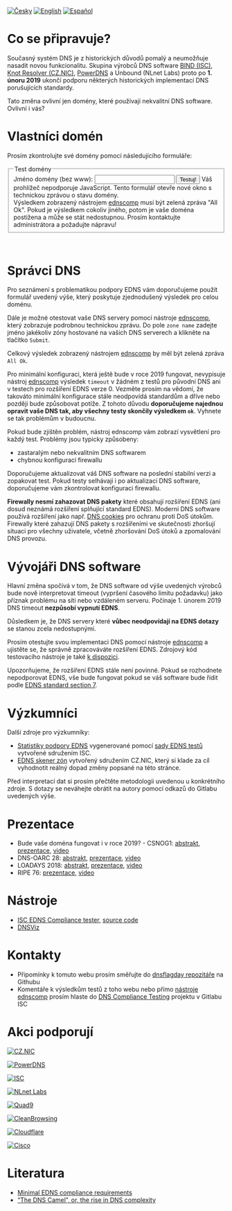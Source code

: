 <div class="translations">
<nav>
	<a href="/cs"><img alt="Česky" src="/flags/cs.svg"/></a>
	<a href="/"><img alt="English" src="/flags/en.svg"/></a>
	<a href="/es"><img alt="Español" src="/flags/es.svg"/></a>
</nav>
</div>

Co se připravuje?
=================
Současný systém DNS je z historických důvodů pomalý a neumožňuje nasadit novou funkcionalitu. Skupina výrobců DNS software [BIND (ISC)](https://www.isc.org/blogs/end-to-bandaids/), 
[Knot Resolver (CZ.NIC)](https://en.blog.nic.cz/2018/03/14/together-for-better-stability-speed-and-further-extensibility-of-the-dns-ecosystem/), [PowerDNS](https://blog.powerdns.com/2018/03/22/removing-edns-workarounds/) a Unbound (NLnet Labs) proto po **1. únoru 2019** ukončí podporu některých historických implementací DNS porušujících standardy.

Tato změna ovlivní jen domény, které používají nekvalitní DNS software. Ovlivní i vás?

Vlastníci domén
===============
Prosím zkontrolujte své domény pomocí následujícího formuláře:
<div id="domain-checker">
	<form action="https://ednscomp.isc.org/ednscomp" method="GET" target="_blank">
		<fieldset>
			<legend>Test domény</legend>
			<label for="zone">Jméno domény (bez www):
				<input type="text" name="zone" id="zone" required>
			</label>
			<input type="submit" value="Testuj!">
			<noscript>Váš prohlížeč nepodporuje JavaScript. Tento formulář otevře nové okno s technickou zprávou o stavu domény.<br>
Výsledkem zobrazený nástrojem <a href="https://ednscomp.isc.org/ednscomp">ednscomp</a> musí být zelená zpráva "All Ok". Pokud je výsledkem cokoliv jiného, potom je vaše doména postižena a může se stát nedostupnou. Prosím kontaktujte administrátora a požadujte nápravu!
			</noscript>
		</fieldset>
	</form>
</div>
<script><!-- translate the form above and these constants, please keep the whitespaces! -->
const domainCheckerInit = {
	placeIntoElement: document.getElementById( "domain-checker" ),
	texts: {
		formTitle: 'Test domény',
		labelText: 'Jméno domény (bez www): ',
		submitText: 'Testuj!',
		reportOkHtml: ': <span style="color: green;">V pořádku.</span></div>' +
		'<div><img style="height: 5em;" src="/signs/ok.svg"/></div>' +
		'<div>Tato doména je perfektně připravena, gratulujeme!',

		reportCompatibleHtml: ': <span style="color: orange;">Menší nedostatky!</span></div>' +
		'<div><img style="height: 5em;" src="/signs/compatible.svg"/></div>' +
		'<div>Tato doména bude fungovat i po změnách v roce 2019, nicméně chybí u ní podpora nejnovějších DNS standardů. To znamená, že tato doména nemůže použít nejnovější metody zabezpečení a je zranitelnější vůči útokům. Nalezené nedostatky také mohou způsobit potíže v budoucnosti. Doporučujeme požádat vašeho správce domény o opravu zjištěných problémů. Můžete ho odkázat na web dnsflagday.net/cs a ',

		reportHighLatencyHtml: ': <span style="color: red;">Vážné problémy!</span></div>' +
		'<div><img style="height: 5em;" src="/signs/high_latency.svg"/></div>' +
		'<div>Tato doména bude po změnách v roce 2019 vážně postižena. Přestože doména nepřestane fungovat, uživatelé mohou čelit náhodným výpadkům a přístup na doménu bude zpomalený. Důrazně doporučujeme požádat vašeho správce domény o opravu zjištěných problémů. Můžete ho odkázat na web dnsflagday.net/cs a ',

		reportFailHtml: ': <span style="font-weight: bold; color: red;">Fatální chyba!</span></div>' +
		'<div><img style="height: 5em;" src="/signs/dead.svg"/></div>' +
		'<div>Tato doména bude po změnách v roce 2019 ZCELA NEFUNKČNÍ! Pro vyloučení nahodilých chyb v síti prosím zopakujte test. Pokud problém přetrvává, je nezbytné požadovat nápravu od vašeho správce domény. Můžete ho odkázat na web dnsflagday.net/cs a ',

		reportTestErrorHtml: ': Omlouváme se, výsledek testu v tomto okamžiku nelze vyhodnotit. Zájem o testování předčil naše očekávání a již pracujeme na posílení testovací infrastruktury. Zkuste prosím test zopakovat později. Pokud problém přetrvává, ujistěte se, že zadané jméno odpovídá <strong>DNS zóně</strong>, tj. zadejte "example.cz" na místo "www.example.cz".',

		reportLinkText: ' technickou zprávu ',  // text before URL to report
	},
	status: {
		loading: 'Probíhá test, prosím čekejte… Test může zabrat několik desítek sekund.',
		done: 'Testování dokončeno:',
		errorApi: 'Omlouváme se, výsledek testu v tomto okamžiku nelze vyhodnotit. Zájem o testování předčil naše očekávání a již pracujeme na posílení testovací infrastruktury.',
		errorInput: 'Neplatné jméno nebo jiná neočekávaná chyba!',
	},
};
</script>
<script src="/domain-checker.js"></script>
<br>

Správci DNS
===========
Pro seznámení s problematikou podpory EDNS vám doporučujeme použít formulář uvedený výše, který poskytuje zjednodušený výsledek pro celou doménu.

Dále je možné otestovat vaše DNS servery pomocí nástroje [ednscomp](https://ednscomp.isc.org/ednscomp), který zobrazuje podrobnou technickou zprávu. Do pole `zone name` zadejte jméno jakékoliv zóny hostované na vašich DNS serverech a klikněte na tlačítko `Submit`.

Celkový výsledek zobrazený nástrojem [ednscomp](https://ednscomp.isc.org/ednscomp) by měl být zelená zpráva `All Ok`.

Pro minimální konfiguraci, která ještě bude v roce 2019 fungovat, nevypisuje nástroj [ednscomp](https://ednscomp.isc.org/ednscomp) výsledek `timeout` v žádném z testů pro původní DNS ani v testech pro rozšíření EDNS verze 0. Vezměte prosím na vědomí, že takováto minimální konfigurace stále neodpovídá standardům a dříve nebo později bude způsobovat potíže. Z tohoto důvodu **doporučujeme najednou opravit vaše DNS tak, aby všechny testy skončily výsledkem `ok`**. Vyhnete se tak problémům v budoucnu.

Pokud bude zjištěn problém, nástroj ednscomp vám zobrazí vysvětlení pro každý test. Problémy jsou typicky způsobeny:
* zastaralým nebo nekvalitním DNS softwarem
* chybnou konfigurací firewallu

Doporučujeme aktualizovat váš DNS software na poslední stabilní verzi a zopakovat test. Pokud testy selhávají i po aktualizaci DNS software, doporučujeme vám zkontrolovat konfiguraci firewallu.

**Firewally nesmí zahazovat DNS pakety** které obsahují rozšíření EDNS (ani dosud neznámá rozšíření splňující standard EDNS). Moderní DNS software používá rozšíření jako např. [DNS cookies](https://tools.ietf.org/html/rfc7873) pro ochranu proti DoS útokům. Firewally které zahazují DNS pakety s rozšířeními ve skutečnosti zhoršují situaci pro všechny uživatele, včetně zhoršování DoS útoků a zpomalování DNS provozu.

Vývojáři DNS software
=====================
Hlavní změna spočívá v tom, že DNS software od výše uvedených výrobců bude nově interpretovat timeout (vypršení časového limitu požadavku) jako příznak problému na síti nebo vzdáleném serveru. Počínaje 1. únorem 2019 DNS timeout **nezpůsobí vypnutí EDNS**.

Důsledkem je, že DNS servery které **vůbec neodpovídají na EDNS dotazy** se stanou zcela nedostupnými.

Prosím otestujte svou implementaci DNS pomocí nástroje [ednscomp](https://ednscomp.isc.org/ednscomp) a ujistěte se, že správně zpracováváte rozšíření EDNS. Zdrojový kód testovacího nástroje je také [k dispozici](https://gitlab.isc.org/isc-projects/DNS-Compliance-Testing).

Upozorňujeme, že rozšíření EDNS stále není povinné. Pokud se rozhodnete nepodporovat EDNS, vše bude fungovat pokud se váš software bude řídit podle [EDNS standard section 7](https://tools.ietf.org/html/rfc6891#section-7).

Výzkumníci
==========
Další zdroje pro výzkumníky:
 * [Statistiky podpory EDNS](https://ednscomp.isc.org/) vygenerované pomocí [sady EDNS testů](https://gitlab.isc.org/isc-projects/DNS-Compliance-Testing) vytvořené sdružením ISC.
 * [EDNS skener zón](https://gitlab.labs.nic.cz/knot/edns-zone-scanner/) vytvořený sdružením CZ.NIC, který si klade za cíl vyhodnotit reálný dopad změny popsané na této stránce.

Před interpretací dat si prosím přečtěte metodologii uvedenou u konkrétního zdroje. S dotazy se neváhejte obrátit na autory pomocí odkazů do Gitlabu uvedených výše.

Prezentace
==========

 * Bude vaše doména fungovat i v roce 2019? - CSNOG1: [abstrakt](https://csnog.eu/event/1/contributions/33/), [prezentace](https://csnog.eu/event/1/contributions/33/attachments/9/31/Petr_Spacek_01.pdf), [video](https://youtu.be/KQO48HbY6o0)
 * DNS-OARC 28: [abstrakt](https://indico.dns-oarc.net/event/28/contributions/515/), [prezentace](https://indico.dns-oarc.net/event/28/contributions/515/attachments/490/799/Removing_EDNS_Workarounds.pdf), [video](https://www.youtube.com/watch?v=9YYH8JFH_bY&feature=youtu.be&t=5198)
 * LOADAYS 2018: [abstrakt](http://loadays.org/pages/dnsupdate.html), [prezentace](http://loadays.org/files/plexis-edns-workaround-removal-loadays-2018.pdf), [video](https://www.youtube.com/watch?v=OXbbH0ORmSY)
 * RIPE 76: [prezentace](https://ripe76.ripe.net/presentations/159-edns.pdf), [video](https://ripe76.ripe.net/archives/video/161)

Nástroje
========

 * [ISC EDNS Compliance tester](https://ednscomp.isc.org/), [source code](https://gitlab.isc.org/isc-projects/DNS-Compliance-Testing)
 * [DNSViz](http://dnsviz.net/)

Kontakty
========

 * Připomínky k tomuto webu prosím směřujte do [dnsflagday repozitáře](https://github.com/dns-violations/dnsflagday/issues) na Githubu
 * Komentáře k výsledkům testů z toho webu nebo přímo [nástroje ednscomp](https://ednscomp.isc.org/ednscomp) prosím hlaste do [DNS Compliance Testing](https://gitlab.isc.org/isc-projects/DNS-Compliance-Testing) projektu v Gitlabu ISC

Akci podporují
==============
<script id="do-not-translate-randomize-this-section" src="/supporters-randomiser.js" defer></script>

[![CZ.NIC](/images/cznic.svg)](https://www.nic.cz/)

[![PowerDNS](/images/powerdns.svg)](https://www.powerdns.com/)

[![ISC](/images/isc.png)](https://www.isc.org/)

[![NLnet Labs](/images/nlnetlabs.svg)](https://nlnetlabs.nl/)

[![Quad9](/images/quad9.png)](https://quad9.net/)

[![CleanBrowsing](https://cleanbrowsing.org/images/CleanBrowsing-logo-small-dark.png)](https://cleanbrowsing.org/)

[![Cloudflare](/images/cloudflare.png)](https://www.cloudflare.com/)

[![Cisco](/images/cisco.svg)](https://www.opendns.com/cisco-opendns/)

Literatura
==========
 * [Minimal EDNS compliance requirements](https://datatracker.ietf.org/doc/draft-spacek-edns-camel-diet/)
 * [“The DNS Camel”, or, the rise in DNS complexity](https://blog.powerdns.com/2018/03/22/the-dns-camel-or-the-rise-in-dns-complexit/)
